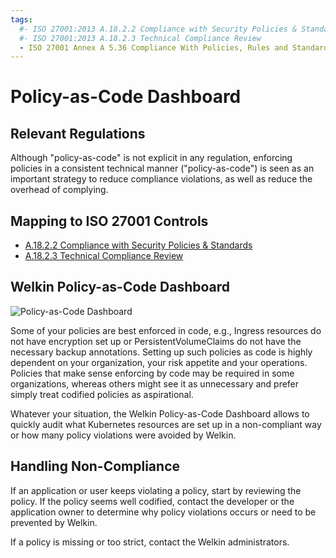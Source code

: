 ```yaml
---
tags:
  #- ISO 27001:2013 A.18.2.2 Compliance with Security Policies & Standards
  #- ISO 27001:2013 A.18.2.3 Technical Compliance Review
  - ISO 27001 Annex A 5.36 Compliance With Policies, Rules and Standards for Information Security
---
```


# Policy-as-Code Dashboard

## Relevant Regulations

Although "policy-as-code" is not explicit in any regulation, enforcing policies in a consistent technical manner ("policy-as-code") is seen as an important strategy to reduce compliance violations, as well as reduce the overhead of complying.

## Mapping to ISO 27001 Controls

- [A.18.2.2 Compliance with Security Policies & Standards](https://www.isms.online/iso-27001/annex-a-18-compliance/)
- [A.18.2.3 Technical Compliance Review](https://www.isms.online/iso-27001/annex-a-18-compliance/)

## Welkin Policy-as-Code Dashboard

![Policy-as-Code Dashboard](img/policy-as-code.png)

Some of your policies are best enforced in code, e.g., Ingress resources do not have encryption set up or PersistentVolumeClaims do not have the necessary backup annotations. Setting up such policies as code is highly dependent on your organization, your risk appetite and your operations. Policies that make sense enforcing by code may be required in some organizations, whereas others might see it as unnecessary and prefer simply treat codified policies as aspirational.

Whatever your situation, the Welkin Policy-as-Code Dashboard allows to quickly audit what Kubernetes resources are set up in a non-compliant way or how many policy violations were avoided by Welkin.

## Handling Non-Compliance

If an application or user keeps violating a policy, start by reviewing the policy. If the policy seems well codified, contact the developer or the application owner to determine why policy violations occurs or need to be prevented by Welkin.

If a policy is missing or too strict, contact the Welkin administrators.
